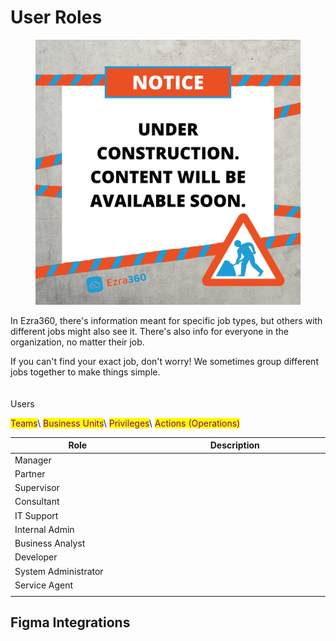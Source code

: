 # User Roles

<figure><img src="../.gitbook/assets/Notice Under Construction Tape  Ezra.png" alt=""><figcaption></figcaption></figure>

In Ezra360, there's information meant for specific job types, but others with different jobs might also see it. There's also info for everyone in the organization, no matter their job.&#x20;

If you can't find your exact job, don't worry! We sometimes group different jobs together to make things simple.\
\
\
Users

<mark style="color:purple;">Teams</mark>\ <mark style="color:purple;">Business Units</mark>\ <mark style="color:purple;">Privileges</mark>\ <mark style="color:purple;">Actions (Operations)</mark>

<table><thead><tr><th width="270">Role</th><th width="397.3333333333333">Description</th></tr></thead><tbody><tr><td>Manager</td><td></td></tr><tr><td>Partner</td><td></td></tr><tr><td>Supervisor</td><td></td></tr><tr><td>Consultant</td><td></td></tr><tr><td>IT Support</td><td></td></tr><tr><td>Internal Admin</td><td></td></tr><tr><td>Business Analyst</td><td></td></tr><tr><td>Developer</td><td></td></tr><tr><td>System Administrator</td><td></td></tr><tr><td>Service Agent</td><td></td></tr><tr><td></td><td></td></tr></tbody></table>

## Figma Integrations
